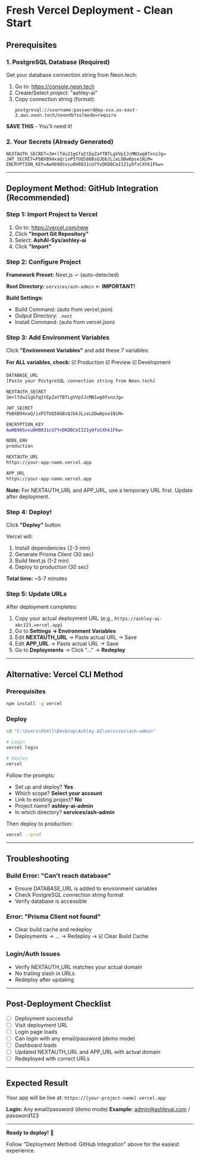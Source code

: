 # Fresh Vercel Deployment - Clean Start

## Prerequisites

### 1. PostgreSQL Database (Required)

Get your database connection string from Neon.tech:

1. Go to: https://console.neon.tech
2. Create/Select project: "ashley-ai"
3. Copy connection string (format):
   ```
   postgresql://username:password@ep-xxx.us-east-2.aws.neon.tech/neondb?sslmode=require
   ```

**SAVE THIS** - You'll need it!

### 2. Your Secrets (Already Generated)

```
NEXTAUTH_SECRET=3m+lTdu21gGfqItEpZaYTBTLgVVpIJcMN1wg0fxnzJg=
JWT_SECRET=PbBXB94xaQ/ixP5TUQ586BsQJbbJLieLODw0pse1NiM=
ENCRYPTION_KEY=AwHb90Svsu0H0831cU7YvDKDBCmIIZ1y0foCXhk1Fkw=
```

---

## Deployment Method: GitHub Integration (Recommended)

### Step 1: Import Project to Vercel

1. Go to: https://vercel.com/new
2. Click **"Import Git Repository"**
3. Select: **AshAI-Sys/ashley-ai**
4. Click **"Import"**

### Step 2: Configure Project

**Framework Preset:** Next.js ✓ (auto-detected)

**Root Directory:** `services/ash-admin` ← **IMPORTANT!**

**Build Settings:**
- Build Command: (auto from vercel.json)
- Output Directory: `.next`
- Install Command: (auto from vercel.json)

### Step 3: Add Environment Variables

Click **"Environment Variables"** and add these 7 variables:

**For ALL variables, check:** ☑️ Production ☑️ Preview ☑️ Development

```bash
DATABASE_URL
[Paste your PostgreSQL connection string from Neon.tech]

NEXTAUTH_SECRET
3m+lTdu21gGfqItEpZaYTBTLgVVpIJcMN1wg0fxnzJg=

JWT_SECRET
PbBXB94xaQ/ixP5TUQ586BsQJbbJLieLODw0pse1NiM=

ENCRYPTION_KEY
AwHb90Svsu0H0831cU7YvDKDBCmIIZ1y0foCXhk1Fkw=

NODE_ENV
production

NEXTAUTH_URL
https://your-app-name.vercel.app

APP_URL
https://your-app-name.vercel.app
```

**Note:** For NEXTAUTH_URL and APP_URL, use a temporary URL first. Update after deployment.

### Step 4: Deploy!

Click **"Deploy"** button

Vercel will:
1. Install dependencies (2-3 min)
2. Generate Prisma Client (30 sec)
3. Build Next.js (1-2 min)
4. Deploy to production (30 sec)

**Total time:** ~5-7 minutes

### Step 5: Update URLs

After deployment completes:

1. Copy your actual deployment URL (e.g., `https://ashley-ai-abc123.vercel.app`)
2. Go to **Settings → Environment Variables**
3. Edit **NEXTAUTH_URL** → Paste actual URL → Save
4. Edit **APP_URL** → Paste actual URL → Save
5. Go to **Deployments** → Click "..." → **Redeploy**

---

## Alternative: Vercel CLI Method

### Prerequisites

```bash
npm install -g vercel
```

### Deploy

```bash
cd "C:\Users\Khell\Desktop\Ashley AI\services\ash-admin"

# Login
vercel login

# Deploy
vercel
```

Follow the prompts:
- Set up and deploy? **Yes**
- Which scope? **Select your account**
- Link to existing project? **No**
- Project name? **ashley-ai-admin**
- In which directory? **services/ash-admin**

Then deploy to production:
```bash
vercel --prod
```

---

## Troubleshooting

### Build Error: "Can't reach database"
- Ensure DATABASE_URL is added to environment variables
- Check PostgreSQL connection string format
- Verify database is accessible

### Error: "Prisma Client not found"
- Clear build cache and redeploy
- Deployments → ... → Redeploy → ☑️ Clear Build Cache

### Login/Auth Issues
- Verify NEXTAUTH_URL matches your actual domain
- No trailing slash in URLs
- Redeploy after updating

---

## Post-Deployment Checklist

- [ ] Deployment successful
- [ ] Visit deployment URL
- [ ] Login page loads
- [ ] Can login with any email/password (demo mode)
- [ ] Dashboard loads
- [ ] Updated NEXTAUTH_URL and APP_URL with actual domain
- [ ] Redeployed with correct URLs

---

## Expected Result

Your app will be live at: `https://[your-project-name].vercel.app`

**Login:** Any email/password (demo mode)
**Example:** admin@ashleyai.com / password123

---

**Ready to deploy!** 🚀

Follow "Deployment Method: GitHub Integration" above for the easiest experience.
